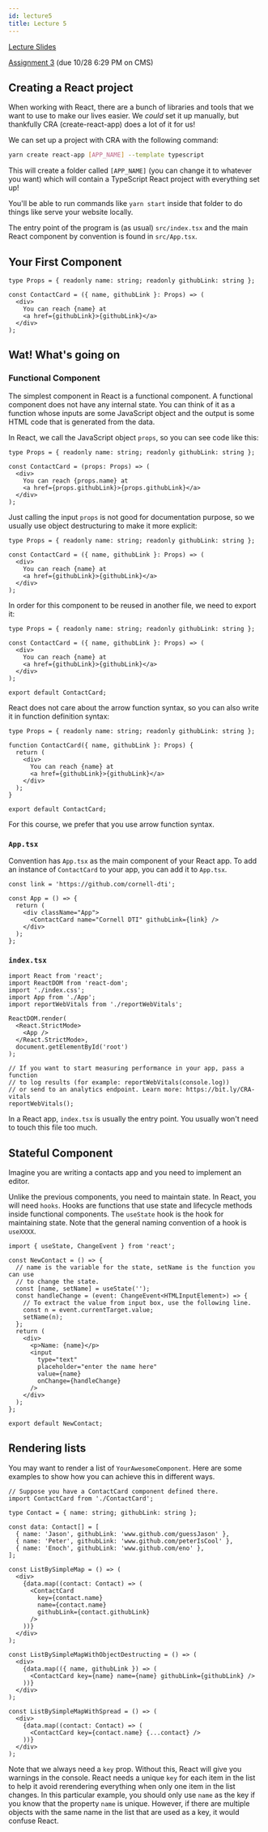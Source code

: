 ```yaml
---
id: lecture5
title: Lecture 5
---
```


[Lecture Slides](https://docs.google.com/presentation/d/1LKOlGi1fo_6BewlhKCMEH_rsUZyutd4mfRJeWsSq1Uc/edit?usp=sharing)

[Assignment 3](/docs/2021fa/assignment3) (due 10/28 6:29 PM on CMS)

## Creating a React project

When working with React, there are a bunch of libraries and tools that we want
to use to make our lives easier. We _could_ set it up manually, but thankfully
CRA (create-react-app) does a lot of it for us!

We can set up a project with CRA with the following command:

```bash
yarn create react-app [APP_NAME] --template typescript
```

This will create a folder called `[APP_NAME]` (you can change it to whatever you
want) which will contain a TypeScript React project with everything set up!

You'll be able to run commands like `yarn start` inside that folder to do things
like serve your website locally.

The entry point of the program is (as usual) `src/index.tsx` and the main React
component by convention is found in `src/App.tsx`.

## Your First Component

```tsx title="ContactCard.tsx"
type Props = { readonly name: string; readonly githubLink: string };

const ContactCard = ({ name, githubLink }: Props) => (
  <div>
    You can reach {name} at
    <a href={githubLink}>{githubLink}</a>
  </div>
);
```

## Wat! What's going on

### Functional Component

The simplest component in React is a functional component. A functional component
does not have any internal state. You can think of it as a function whose inputs
are some JavaScript object and the output is some HTML code that is generated
from the data.

In React, we call the JavaScript object `props`, so you can see code like this:

```tsx title="ContactCard.tsx"
type Props = { readonly name: string; readonly githubLink: string };

const ContactCard = (props: Props) => (
  <div>
    You can reach {props.name} at
    <a href={props.githubLink}>{props.githubLink}</a>
  </div>
);
```

Just calling the input `props` is not good for documentation purpose, so we
usually use object destructuring to make it more explicit:

```tsx title="ContactCard.tsx"
type Props = { readonly name: string; readonly githubLink: string };

const ContactCard = ({ name, githubLink }: Props) => (
  <div>
    You can reach {name} at
    <a href={githubLink}>{githubLink}</a>
  </div>
);
```

In order for this component to be reused in another file, we need to export it:

```tsx title="ContactCard.tsx"
type Props = { readonly name: string; readonly githubLink: string };

const ContactCard = ({ name, githubLink }: Props) => (
  <div>
    You can reach {name} at
    <a href={githubLink}>{githubLink}</a>
  </div>
);

export default ContactCard;
```

React does not care about the arrow function syntax, so you can also write
it in function definition syntax:

```tsx title="ContactCard.tsx"
type Props = { readonly name: string; readonly githubLink: string };

function ContactCard({ name, githubLink }: Props) {
  return (
    <div>
      You can reach {name} at
      <a href={githubLink}>{githubLink}</a>
    </div>
  );
}

export default ContactCard;
```

For this course, we prefer that you use arrow function syntax.

### `App.tsx`

Convention has `App.tsx` as the main component of your React app. To add an
instance of `ContactCard` to your app, you can add it to `App.tsx`.

```tsx title="App.tsx"
const link = 'https://github.com/cornell-dti';

const App = () => {
  return (
    <div className="App">
      <ContactCard name="Cornell DTI" githubLink={link} />
    </div>
  );
};
```

### `index.tsx`

```tsx title="index.tsx"
import React from 'react';
import ReactDOM from 'react-dom';
import './index.css';
import App from './App';
import reportWebVitals from './reportWebVitals';

ReactDOM.render(
  <React.StrictMode>
    <App />
  </React.StrictMode>,
  document.getElementById('root')
);

// If you want to start measuring performance in your app, pass a function
// to log results (for example: reportWebVitals(console.log))
// or send to an analytics endpoint. Learn more: https://bit.ly/CRA-vitals
reportWebVitals();
```

In a React app, `index.tsx` is usually the entry point. You usually won't need
to touch this file too much.

## Stateful Component

Imagine you are writing a contacts app and you need to implement an editor.

Unlike the previous components, you need to maintain state. In React, you will
need `hooks`. Hooks are functions that use state and lifecycle methods inside
functional components. The `useState` hook is the hook for maintaining state.
Note that the general naming convention of a hook is `useXXXX`.

```tsx
import { useState, ChangeEvent } from 'react';

const NewContact = () => {
  // name is the variable for the state, setName is the function you can use
  // to change the state.
  const [name, setName] = useState('');
  const handleChange = (event: ChangeEvent<HTMLInputElement>) => {
    // To extract the value from input box, use the following line.
    const n = event.currentTarget.value;
    setName(n);
  };
  return (
    <div>
      <p>Name: {name}</p>
      <input
        type="text"
        placeholder="enter the name here"
        value={name}
        onChange={handleChange}
      />
    </div>
  );
};

export default NewContact;
```

## Rendering lists

You may want to render a list of `YourAwesomeComponent`. Here are some examples
to show how you can achieve this in different ways.

```tsx
// Suppose you have a ContactCard component defined there.
import ContactCard from './ContactCard';

type Contact = { name: string; githubLink: string };

const data: Contact[] = [
  { name: 'Jason', githubLink: 'www.github.com/guessJason' },
  { name: 'Peter', githubLink: 'www.github.com/peterIsCool' },
  { name: 'Enoch', githubLink: 'www.github.com/eno' },
];

const ListBySimpleMap = () => (
  <div>
    {data.map((contact: Contact) => (
      <ContactCard
        key={contact.name}
        name={contact.name}
        githubLink={contact.githubLink}
      />
    ))}
  </div>
);

const ListBySimpleMapWithObjectDestructing = () => (
  <div>
    {data.map(({ name, githubLink }) => (
      <ContactCard key={name} name={name} githubLink={githubLink} />
    ))}
  </div>
);

const ListBySimpleMapWithSpread = () => (
  <div>
    {data.map((contact: Contact) => (
      <ContactCard key={contact.name} {...contact} />
    ))}
  </div>
);
```

Note that we always need a `key` prop. Without this, React will give you
warnings in the console. React needs a unique `key` for each item in the list to
help it avoid rerendering everything when only one item in the list changes.
In this particular example, you should only use `name` as the key if you know
that the property `name` is unique. However, if there are multiple objects with
the same name in the list that are used as a key, it would confuse React.
